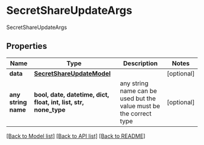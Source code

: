 # SecretShareUpdateArgs

SecretShareUpdateArgs

## Properties
Name | Type | Description | Notes
------------ | ------------- | ------------- | -------------
**data** | [**SecretShareUpdateModel**](SecretShareUpdateModel.md) |  | [optional] 
**any string name** | **bool, date, datetime, dict, float, int, list, str, none_type** | any string name can be used but the value must be the correct type | [optional]

[[Back to Model list]](../README.md#documentation-for-models) [[Back to API list]](../README.md#documentation-for-api-endpoints) [[Back to README]](../README.md)


